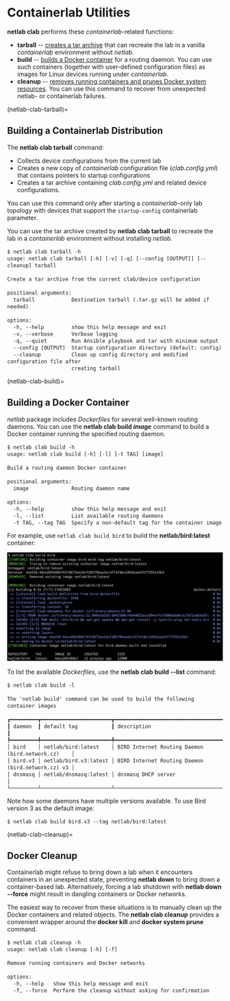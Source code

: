 # Containerlab Utilities

**netlab clab** performs these *containerlab*-related functions:

* **tarball** -- [creates a tar archive](netlab-clab-tarball) that can recreate the lab in a vanilla *containerlab* environment without *netlab*.
* **build** -- [builds a Docker container](netlab-clab-build) for a routing daemon. You can use such containers (together with user-defined configuration files) as images for Linux devices running under _containerlab_.
* **cleanup** -- [removes running containers and prunes Docker system resources](netlab-clab-cleanup). You can use this command to recover from unexpected netlab- or containerlab failures.

(netlab-clab-tarball)=
## Building a Containerlab Distribution

The **netlab clab tarball** command:

* Collects device configurations from the current lab
* Creates a new copy of *containerlab* configuration file (*clab.config.yml*) that contains pointers to startup configurations
* Creates a tar archive containing *clab.config.yml* and related device configurations.

You can use this command only after starting a *containerlab*-only lab topology with devices that support the `startup-config` containerlab parameter.

You can use the tar archive created by **netlab clab tarball** to recreate the lab in a *containerlab* environment without installing *netlab*.

```
$ netlab clab tarball -h
usage: netlab clab tarball [-h] [-v] [-q] [--config [OUTPUT]] [--cleanup] tarball

Create a tar archive from the current clab/device configuration

positional arguments:
  tarball            Destination tarball (.tar.gz will be added if needed)

options:
  -h, --help         show this help message and exit
  -v, --verbose      Verbose logging
  -q, --quiet        Run Ansible playbook and tar with minimum output
  --config [OUTPUT]  Startup configuration directory (default: config)
  --cleanup          Clean up config directory and modified configuration file after
                     creating tarball
```

(netlab-clab-build)=
## Building a Docker Container

_netlab_ package includes *Dockerfiles* for several well-known routing daemons. You can use the **netlab clab build _image_** command to build a Docker container running the specified routing daemon.

```
$ netlab clab build -h
usage: netlab clab build [-h] [-l] [-t TAG] [image]

Build a routing daemon Docker container

positional arguments:
  image              Routing daemon name

options:
  -h, --help         show this help message and exit
  -l, --list         List available routing daemons
  -t TAG, --tag TAG  Specify a non-default tag for the container image
```

For example, use `netlab clab build bird` to build the **netlab/bird:latest** container:

![](clab_build.png)

To list the available *Dockerfiles*, use the **netlab clab build --list** command:

```
$ netlab clab build -l

The 'netlab build' command can be used to build the following container images

┏━━━━━━━━━┳━━━━━━━━━━━━━━━━━━━━━━━┳━━━━━━━━━━━━━━━━━━━━━━━━━━━━━━━━━━━━━━━━━━━━━━━━━━━┓
┃ daemon  ┃ default tag           ┃ description                                       ┃
┡━━━━━━━━━╇━━━━━━━━━━━━━━━━━━━━━━━╇━━━━━━━━━━━━━━━━━━━━━━━━━━━━━━━━━━━━━━━━━━━━━━━━━━━┩
│ bird    │ netlab/bird:latest    │ BIRD Internet Routing Daemon (bird.network.cz)    │
│ bird.v3 │ netlab/bird.v3:latest │ BIRD Internet Routing Daemon (bird.network.cz) v3 │
│ dnsmasq │ netlab/dnsmasq:latest │ dnsmasq DHCP server                               │
└─────────┴───────────────────────┴───────────────────────────────────────────────────┘
```

Note how some daemons have multiple versions available. To use Bird version 3 as the default image:
```
$ netlab clab build bird.v3 --tag netlab/bird:latest
```

(netlab-clab-cleanup)=
## Docker Cleanup

Containerlab might refuse to bring down a lab when it encounters containers in an unexpected state, preventing **netlab down** to bring down a container-based lab. Alternatively, forcing a lab shutdown with **netlab down --force** might result in dangling containers or Docker networks.

The easiest way to recover from these situations is to manually clean up the Docker containers and related objects. The **netlab clab cleanup** provides a convenient wrapper around the **docker kill** and **docker system prune** command.

```text
$ netlab clab cleanup -h
usage: netlab clab cleanup [-h] [-f]

Remove running containers and Docker networks

options:
  -h, --help   show this help message and exit
  -f, --force  Perform the cleanup without asking for confirmation
```
